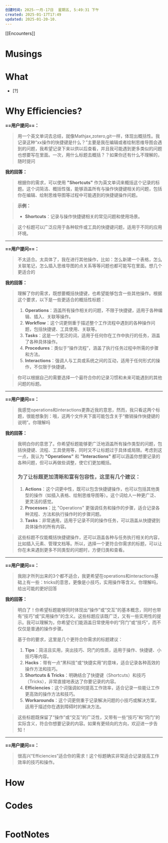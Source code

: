 ```yaml
---
创建时间: 2025-一月-17日  星期五, 5:49:31 下午
created: 2025-01-17T17:49
updated: 2025-01-20-10.
---
```

[[Encounters]]

# Musings

# What
- [?] 


# Why Efficiencies?

**==用户提问==：**
> 用一个英文单词去总结，就像Mathjax,zotero,git一样，体现出概括性。我记录这种“xx操作的快捷键是什么？”主要是我在编辑或者绘制思维导图会遇到的问题，我希望记录下来以供以后查看，并且我可能遇到更多类似的问题也想要写在里面。一次，用什么标题去概括？？如果你还有什么不理解的，随时提问

**我的回答：**
> 根据你的需求，可以使用 **"Shortcuts"** 作为英文单词来概括这个记录的标题。这个词简洁、概括性强，能够涵盖所有与操作快捷键相关的问题，包括你在编辑、绘制思维导图等过程中可能遇到的快捷键操作问题。
  
> **示例：**
> - **Shortcuts**：记录与操作快捷键相关的常见问题和使用场景。

> 这个标题可以广泛应用于各种软件或工具的快捷键问题，适用于不同的应用环境。

---

**==用户提问==：**
> 不太适合。太具体了，我在进行其他操作，比如：怎么新建一个表格，怎么关联笔记，怎么插入思维导图的点关系等等问题也都可能写在里面。想几个更适合的

**我的回答：**
> 理解了你的需求，既想要概括快捷键，也希望能够包含一些其他操作。根据这个要求，以下是一些更适合的概括性标题：
> 
> 1. **Operations**：涵盖所有操作相关的问题，不限于快捷键，适用于各种编辑、插入、关联等操作。
> 2. **Workflow**：这个词更侧重于描述整个工作流程中遇到的各种操作问题，包括快捷键、工具使用、关联等。
> 3. **Tasks**：这是一个宽泛的词，适用于任何你在工作中执行的任务，涵盖了各种具体操作。
> 4. **Procedures**：类似于“操作流程”，涵盖了执行任务过程中所需的步骤和方法。
> 5. **Interactions**：强调人与工具或系统之间的互动，适用于任何形式的操作，不仅限于快捷键。
  
> 你可以根据自己的需要选择一个最符合你的记录习惯和未来可能遇到的其他问题的标题。

---

**==用户提问==：**
> 我感觉operations和interactions更靠近我的意思，然而，我只看这两个标题，很能想象到：哦，这两个文件夹下面可能包含关于“撤销操作快捷键的说明”。你理解吗

**我的回答：**
> 我明白你的意思了。你希望标题能够更广泛地涵盖所有操作类型的问题，包括快捷键、流程、工具使用等，同时又不让标题过于具体或局限。考虑到这一点，我认为 **"Operations"** 和 **"Interactions"** 都可以涵盖你想要记录的各种问题，但可以再做些调整，使它们更加概括。
> 
> ### 为了让标题更加清晰和富有包容性，这里有几个建议：
> 1. **Actions**：这个词更中性，既可以包含快捷键操作，也可以包括其他类型的操作（如插入表格、绘制思维导图等）。这个词给人一种更广泛、更灵活的感觉。
> 2. **Processes**：比 "Operations" 更强调任务和操作的步骤，适合记录各种流程、方法和执行操作时的步骤问题。
> 3. **Tasks**：非常通用，适用于记录不同的操作任务，可以涵盖从快捷键到具体操作的所有内容。
  
> 这些标题不仅能概括快捷键操作，还可以涵盖各种与任务执行相关的内容，比如插入元素、管理文档等。所以，选择一个更符合你需求的标题，可以让你在未来遇到更多不同类型的问题时，方便归类和查看。

---

**==用户提问==：**
> 我刚才所列出来的3个都不适合，我更希望在operations和interactions基础上有一些：tricks的意思，更像是小技巧，实用操作等含义。你理解吗，给出可能的更好回答

**我的回答：**
> 明白了！你希望标题能够同时体现出“操作”或“交互”的基本概念，同时也带有“技巧”或“实用操作”的含义。这些标题应该既广泛，又有一些实用性的提示。我可以理解为，你希望它们能涵盖日常使用中的“窍门”或“技巧”，而不仅仅是普通的操作步骤。
> 
> 基于你的要求，这里是几个更符合你需求的标题建议：
> 1. **Tips**：简洁且实用，突出技巧、窍门的性质，适用于操作、快捷键、小技巧等内容。
> 2. **Hacks**：带有一点“黑科技”或“快捷实用”的意味，适合记录各种高效的操作方法和技巧。
> 3. **Shortcuts & Tricks**：明确结合了快捷键（Shortcuts）和技巧（Tricks），非常直接地表达了你要记录的内容。
> 4. **Efficiencies**：这个词强调如何提高工作效率，适合记录一些能让工作更高效的操作方法和技巧。
> 5. **Workarounds**：这个词更侧重于记录解决问题的小技巧或解决方案，适用于描述你在遇到障碍时的解决方法。

> 这些标题既保留了“操作”或“交互”的广泛性，又带有一些“技巧”和“窍门”的实际含义，符合你想要记录的内容。如果有更倾向的方向，欢迎进一步告知！

---

**==用户提问==：**
> 很高兴“Efficiencies”适合你的需求！这个标题确实非常适合记录提高工作效率的技巧和操作。




# How



# Codes

```python

```



# FootNotes